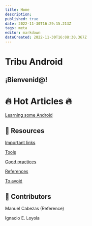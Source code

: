 ```yaml
---
title: Home
description: 
published: true
date: 2022-11-30T16:29:15.213Z
tags: meta
editor: markdown
dateCreated: 2022-11-30T16:08:30.367Z
---
```


# Tribu Android

## ¡Bienvenid@!

# 🔥 Hot Articles 🔥

[Learning some Android](/home/learn-android)


## 🧰 Resources

[Important links](https://www.notion.so/Important-links-96b3b0c7c92843b484d8d4a924623bc9)

[Tools](https://www.notion.so/Tools-3dec0c3abf1b41e2afc971c96a16ff21)

[Good practices](https://www.notion.so/Good-practices-cf5eaeea7f554ba89da23c10b35471b6)

[References](https://www.notion.so/References-96b7db216cd34b9abc000a48b1c7c10d)

[To avoid](https://www.notion.so/To-avoid-13008052bf184d0a82de2a21a69a4884)

## 👥 Contributors

Manuel Cabezas (Reference)

Ignacio E. Loyola